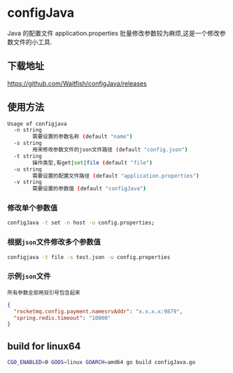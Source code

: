 # configJava
Java 的配置文件 application.properties 批量修改参数较为麻烦,这是一个修改参数文件的小工具.

## 下载地址
https://github.com/Waitfish/configJava/releases
## 使用方法
```bash
Usage of configjava
  -n string
        需要设置的参数名称 (default "name")
  -s string
        用来修改参数文件的json文件路径 (default "config.json")
  -t string
        操作类型,有get|set|file (default "file")
  -u string
        需要设置的配置文件路径 (default "application.properties")
  -v string
        需要设置的参数值 (default "configJava")
```
### 修改单个参数值
```bash
configJava -t set -n host -u config.properties;
```

### 根据`json`文件修改多个参数值
```bash
configjava -t file -s test.json -u config.properties  
```

### 示例`json`文件
`所有参数全部用双引号包含起来`
```json
{
  "rocketmq.config.payment.namesrvAddr": "x.x.x.x:9879",
  "spring.redis.timeout": "10000"
}
```

## build for linux64
```bash
CGO_ENABLED=0 GOOS=linux GOARCH=amd64 go build configJava.go   
```
